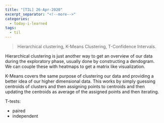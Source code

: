 ```yaml
---
title: "[TIL] 26-Apr-2020"
excerpt_separator: "<!--more-->"
categories:
  - today-i-learned
tags:
  - til 
---
```


>Hierarchical clustering, K-Means Clustering, T-Confidence Intervals.

<!--more-->

Hierarchical clustering is just another way to get an overview of our data during the exploratory phase, usually done by constructing a dendogram. We can couple these with heatmaps to get a matrix like visualization.

K-Means covers the same purpose of clustering our data and providing a better idea of our higher dimensional data. This works by simply guessing centroids of clusters and then assigning points to centroids and then updating the centroids as average of the assigned points and then iterating.

T-tests:

- paired
- independent
